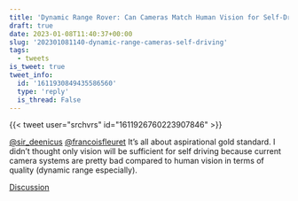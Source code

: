 ```yaml
---
title: 'Dynamic Range Rover: Can Cameras Match Human Vision for Self-Driving?'
draft: true
date: 2023-01-08T11:40:37+00:00
slug: '202301081140-dynamic-range-cameras-self-driving'
tags:
  - tweets
is_tweet: true
tweet_info:
  id: '1611930849435586560'
  type: 'reply'
  is_thread: False
---
```




{{< tweet user="srchvrs" id="1611926760223907846" >}}

[@sir_deenicus](https://x.com/sir_deenicus) [@francoisfleuret](https://x.com/francoisfleuret) It’s all about aspirational gold standard. I didn’t thought only vision will be sufficient for self driving because current camera systems are pretty bad compared to human vision in terms of quality (dynamic range especially).

[Discussion](https://x.com/sytelus/status/1611930849435586560)
